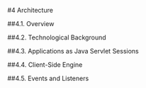 #4 Architecture

##4.1. Overview

##4.2. Technological Background

##4.3. Applications as Java Servlet Sessions

##4.4. Client-Side Engine

##4.5. Events and Listeners
